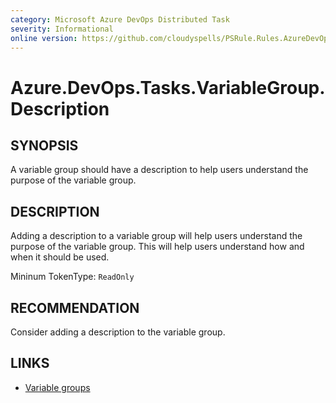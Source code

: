 ```yaml
---
category: Microsoft Azure DevOps Distributed Task
severity: Informational
online version: https://github.com/cloudyspells/PSRule.Rules.AzureDevOps/blob/main/src/PSRule.Rules.AzureDevOps/en/Azure.DevOps.Tasks.VariableGroup.Description.md
---
```


# Azure.DevOps.Tasks.VariableGroup.Description

## SYNOPSIS

A variable group should have a description to help users understand the
purpose of the variable group.

## DESCRIPTION

Adding a description to a variable group will help users understand the
purpose of the variable group. This will help users understand how and when
it should be used.

Mininum TokenType: `ReadOnly`

## RECOMMENDATION

Consider adding a description to the variable group.

## LINKS

- [Variable groups](https://learn.microsoft.com/en-us/azure/devops/pipelines/library/variable-groups?view=azure-devops&tabs=yaml)
